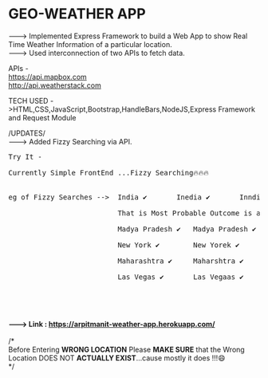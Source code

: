 # GEO-WEATHER APP

---> Implemented Express Framework to build a Web App to show Real Time Weather Information of a particular location.<br>
---> Used interconnection of two APIs to fetch data.<br>

APIs - <br>
https://api.mapbox.com<br>
http://api.weatherstack.com<br>

TECH USED ->HTML,CSS,JavaScript,Bootstrap,HandleBars,NodeJS,Express Framework and Request Module

/UPDATES/<br>
---> Added Fizzy Searching via API.<br>

<pre>
Try It - <br>
Currently Simple FrontEnd ...Fizzy Searching🔥🔥🔥 <br>

eg of Fizzy Searches -->  India ✔️       Inedia ✔️       Inndia✔️ <br>
                          That is Most Probable Outcome is automatically Selected even with WRONG INPUT TEXT!<br>
                          Madya Pradesh ✔️   Madya Pradesh ✔️  <br>
                          New York ✔️        New Yorek ✔️<br>
                          Maharashtra ✔️     Maharshtra ✔️   <br>
                          Las Vegas ✔️       Las Vegaas ✔️<br>
                          
                          
 </pre>                         
  
 <strong>

--->  Link : https://arpitmanit-weather-app.herokuapp.com/
  </strong>
<br>
<br>
/*<br>
Before Entering <strong>WRONG LOCATION</strong> Please <strong>MAKE SURE</strong> that the Wrong Location DOES NOT  <strong> ACTUALLY EXIST</strong>...cause mostly it does !!!😄<br>
*/<br>


